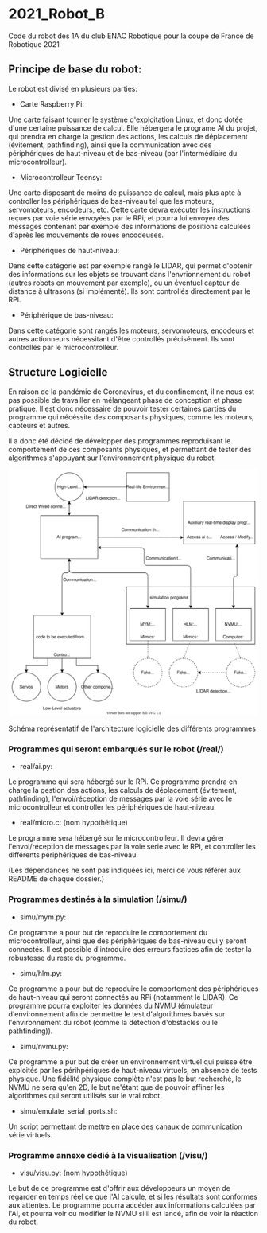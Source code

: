 # 2021_Robot_B

Code du robot des 1A du club ENAC Robotique pour la coupe de France de Robotique 2021

## Principe de base du robot:

Le robot est divisé en plusieurs parties:
- Carte Raspberry Pi:

Une carte faisant tourner le système d'exploitation Linux, et donc dotée d'une certaine puissance de calcul.
Elle hébergera le programe AI du projet, qui prendra en charge la gestion des actions, les calculs de déplacement (évitement, pathfinding), ainsi que la communication avec des périphériques de haut-niveau et de bas-niveau (par l'intermédiaire du microcontrolleur).

- Microcontrolleur Teensy:

Une carte disposant de moins de puissance de calcul, mais plus apte à controller les périphériques de bas-niveau tel que les moteurs, servomoteurs, encodeurs, etc.
Cette carte devra exécuter les instructions reçues par voie série envoyées par le RPi, et pourra lui envoyer des messages contenant par exemple des informations de positions calculées d'après les mouvements de roues encodeuses.

- Périphériques de haut-niveau:

Dans cette catégorie est par exemple rangé le LIDAR, qui permet d'obtenir des informations sur les objets se trouvant dans l'envrionnement du robot (autres robots en mouvement par exemple), ou un éventuel capteur de distance à ultrasons (si implémenté). Ils sont controllés directement par le RPi.

- Périphérique de bas-niveau:

Dans cette catégorie sont rangés les moteurs, servomoteurs, encodeurs et autres actionneurs nécessitant d'être controllés précisément. Ils sont controllés par le microcontrolleur.

## Structure Logicielle

En raison de la pandémie de Coronavirus, et du confinement, il ne nous est pas possible de travailler en mélangeant phase de conception et phase pratique. Il est donc nécessaire de pouvoir tester certaines parties du programme qui nécéssite des composants physiques, comme les moteurs, capteurs et autres.

Il a donc été décidé de développer des programmes reproduisant le comportement de ces composants physiques, et permettant de tester des algorithmes s'appuyant sur l'environnement physique du robot.

![Basic Program Flowchart](flowchart.svg)

Schéma représentatif de l'architecture logicielle des différents programmes

### Programmes qui seront embarqués sur le robot (/real/)

- real/ai.py:

Le programme qui sera hébergé sur le RPi. Ce programme prendra en charge la gestion des actions, les calculs de déplacement (évitement, pathfinding), l'envoi/réception de messages par la voie série avec le microcontrolleur et controller les périphériques de haut-niveau.

- real/micro.c: (nom hypothétique)

Le programme sera hébergé sur le microcontrolleur.
Il devra gérer l'envoi/réception de messages par la voie série avec le RPi, et controller les différents périphériques de bas-niveau.

(Les dépendances ne sont pas indiquées ici, merci de vous référer aux README de chaque dossier.)

### Programmes destinés à la simulation (/simu/)

- simu/mym.py:

Ce programme a pour but de reproduire le comportement du microcontrolleur, ainsi que des périphériques de bas-niveau qui y seront connectés. Il est possible d'introduire des erreurs factices afin de tester la robustesse du reste du programme.

- simu/hlm.py:

Ce programme a pour but de reproduire le comportement des périphériques de haut-niveau qui seront connectés au RPi (notamment le LIDAR). Ce programme pourra exploiter les données du NVMU (émulateur d'environnement afin de permettre le test d'algorithmes basés sur l'environnement du robot (comme la détection d'obstacles ou le pathfinding)).

- simu/nvmu.py:

Ce programme a pur but de créer un environnement virtuel qui puisse être exploités par les périhpériques de haut-niveau virtuels, en absence de tests physique. Une fidélité physique complète n'est pas le but recherché, le NVMU ne sera qu'en 2D, le but ne'étant que de pouvoir affiner les algorithmes qui seront utilisés sur le vrai robot.

- simu/emulate_serial_ports.sh:

Un script permettant de mettre en place des canaux de communication série virtuels.

### Programme annexe dédié à la visualisation (/visu/)

- visu/visu.py: (nom hypothétique)

Le but de ce programme est d'offrir aux développeurs un moyen de regarder en temps réel ce que l'AI calcule, et si les résultats sont conformes aux attentes. Le programme pourra accéder aux informations calculées par l'AI, et pourra voir ou modifier le NVMU si il est lancé, afin de voir la réaction du robot.
